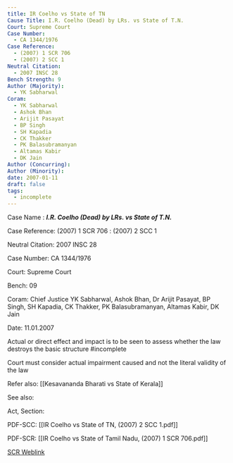 ```yaml
---
title: IR Coelho vs State of TN
Cause Title: I.R. Coelho (Dead) by LRs. vs State of T.N.
Court: Supreme Court
Case Number:
  - CA 1344/1976
Case Reference:
  - (2007) 1 SCR 706
  - (2007) 2 SCC 1
Neutral Citation:
  - 2007 INSC 28
Bench Strength: 9
Author (Majority):
  - YK Sabharwal
Coram:
  - YK Sabharwal
  - Ashok Bhan
  - Arijit Pasayat
  - BP Singh
  - SH Kapadia
  - CK Thakker
  - PK Balasubramanyan
  - Altamas Kabir
  - DK Jain
Author (Concurring): 
Author (Minority): 
date: 2007-01-11
draft: false
tags:
  - incomplete
---
```

Case Name : ***I.R. Coelho (Dead) by LRs. vs State of T.N.***

Case Reference: (2007) 1 SCR 706 :  (2007) 2 SCC 1

Neutral Citation: 2007 INSC 28

Case Number: CA 1344/1976

Court: Supreme Court

Bench: 09

Coram: Chief Justice YK Sabharwal, Ashok Bhan, Dr Arijit Pasayat, BP Singh, SH Kapadia, CK Thakker, PK Balasubramanyan, Altamas Kabir, DK Jain

Date: 11.01.2007

Actual or direct effect and impact is to be seen to assess whether the law destroys the basic structure #incomplete 

Court must consider actual impairment caused and not the literal validity of the law

Refer also:
[[Kesavananda Bharati vs State of Kerala]]

See also:
 
Act, Section:

PDF-SCC:
[[IR Coelho vs State of TN, (2007) 2 SCC 1.pdf]]

PDF-SCR:
[[IR Coelho vs State of Tamil Nadu, (2007) 1 SCR 706.pdf]]

[SCR Weblink](https://digiscr.sci.gov.in/view_judgment?id=MTQ2OTE=) 